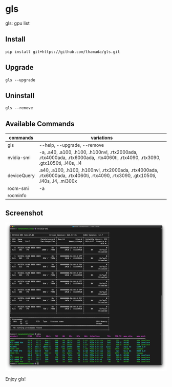 # gls

gls: gpu list

## Install

```
pip install git+https://github.com/thamada/gls.git
```

## Upgrade

```
gls --upgrade
```


## Uninstall

```
gls --remove
```

## Available Commands

| commands           | variations                 |
|--------------------|----------------------------|
| gls                | --help, --upgrade, --remove|
| nvidia-smi         | -a, .a40, .a100, .h100, .h100nvl, .rtx2000ada, .rtx4000ada, .rtx6000ada, .rtx4060ti, .rtx4090, .rtx3090, .gtx1050ti, .l40s, .l4|
| deviceQuery        | .a40, .a100, .h100, .h100nvl, .rtx2000ada, .rtx4000ada, .rtx6000ada, .rtx4060ti, .rtx4090, .rtx3090, .gtx1050ti, .l40s, .l4, .mi300x |
| rocm-smi           | -a                         |
| rocminfo           |                            |


<!--
gls
nvidia-smi
nvidia-smi -a
deviceQuery
rocm-smi
rocminfo
nvidia-smi.a40
nvidia-smi.a100
nvidia-smi.h100
nvidia-smi.h100nvl
nvidia-smi.rtx2000ada
nvidia-smi.rtx4000ada
nvidia-smi.rtx6000ada
nvidia-smi.rtx4060ti
nvidia-smi.rtx4090
nvidia-smi.rtx3090
nvidia-smi.l40s
nvidia-smi.l4
deviceQuery.a40
deviceQuery.a100
deviceQuery.h100
deviceQuery.h100nvl
deviceQuery.rtx2000ada
deviceQuery.rtx4000ada
deviceQuery.rtx6000ada
deviceQuery.rtx4060ti
deviceQuery.rtx4090
deviceQuery.rtx3090
deviceQuery.l40s
deviceQuery.l4
deviceQuery.mi300x
-->

## Screenshot
![screenshot](./ss.png)

Enjoy gls!
